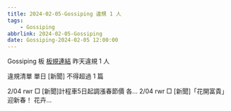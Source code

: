 ```yaml
---
title: 2024-02-05-Gossiping 違規 1 人
tags:
    - Gossiping
abbrlink: 2024-02-05-Gossiping
date: Gossiping-2024-02-05 12:00:00
---
```

Gossiping 板 [板規連結](https://www.ptt.cc/bbs/Gossiping/M.1637425085.A.07D.html)
昨天違規 1 人
<!-- more -->

違規清單
單日 [新聞] 不得超過 1 篇

2/04 rwr □ [新聞]計程車5日起調漲春節價 各…
2/04 rwr □ [新聞]「花開富貴」迎新春！ 花卉…